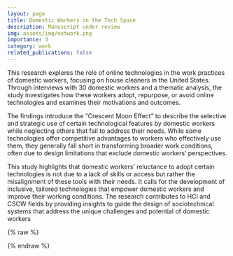 ```yaml
---
layout: page
title: Domestic Workers in the Tech Space
description: Manuscript under review
img: assets/img/network.png
importance: 3
category: work
related_publications: false
---
```


This research explores the role of online technologies in the work practices of domestic workers, focusing on house cleaners in the United States. Through interviews with 30 domestic workers and a thematic analysis, the study investigates how these workers adopt, repurpose, or avoid online technologies and examines their motivations and outcomes.

The findings introduce the “Crescent Moon Effect” to describe the selective and strategic use of certain technological features by domestic workers while neglecting others that fail to address their needs. While some technologies offer competitive advantages to workers who effectively use them, they generally fall short in transforming broader work conditions, often due to design limitations that exclude domestic workers’ perspectives.

This study highlights that domestic workers’ reluctance to adopt certain technologies is not due to a lack of skills or access but rather the misalignment of these tools with their needs. It calls for the development of inclusive, tailored technologies that empower domestic workers and improve their working conditions. The research contributes to HCI and CSCW fields by providing insights to guide the design of sociotechnical systems that address the unique challenges and potential of domestic workers


{% raw %}


{% endraw %}
